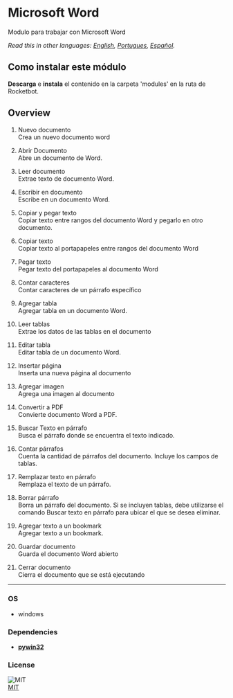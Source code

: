 # Microsoft Word
  
Modulo para trabajar con Microsoft Word  

*Read this in other languages: [English](README.md), [Portugues](README.pr.md), [Español](README.es.md).*

## Como instalar este módulo
  
__Descarga__ e __instala__ el contenido en la carpeta 'modules' en la ruta de Rocketbot.  



## Overview


1. Nuevo documento  
Crea un nuevo documento word

2. Abrir Documento  
Abre un documento de Word.

3. Leer documento  
Extrae texto de documento Word.

4. Escribir en documento  
Escribe en un documento Word.

5. Copiar y pegar texto  
Copiar texto entre rangos del documento Word y pegarlo en otro documento.

6. Copiar texto  
Copiar texto al portapapeles entre rangos del documento Word

7. Pegar texto  
Pegar texto del portapapeles al documento Word

8. Contar caracteres  
Contar caracteres de un párrafo específico

9. Agregar tabla  
Agregar tabla en un documento Word.

10. Leer tablas  
Extrae los datos de las tablas en el documento

11. Editar tabla  
Editar tabla de un documento Word.

12. Insertar página  
Inserta una nueva página al documento

13. Agregar imagen  
Agrega una imagen al documento

14. Convertir a PDF  
Convierte documento Word a PDF.

15. Buscar Texto en párrafo  
Busca el párrafo donde se encuentra el texto indicado.

16. Contar párrafos  
Cuenta la cantidad de párrafos del documento. Incluye los campos de tablas.

17. Remplazar texto en párrafo  
Remplaza el texto de un párrafo.

18. Borrar párrafo  
Borra un párrafo del documento. Si se incluyen tablas, debe utilizarse el comando Buscar texto en párrafo para ubicar el que se desea eliminar.

19. Agregar texto a un bookmark  
Agregar texto a un bookmark.

20. Guardar documento  
Guarda el documento Word abierto

21. Cerrar documento  
Cierra el documento que se está ejecutando  




----
### OS

- windows

### Dependencies
- [**pywin32**](https://pypi.org/project/pywin32/)
### License
  
![MIT](https://camo.githubusercontent.com/107590fac8cbd65071396bb4d04040f76cde5bde/687474703a2f2f696d672e736869656c64732e696f2f3a6c6963656e73652d6d69742d626c75652e7376673f7374796c653d666c61742d737175617265)  
[MIT](http://opensource.org/licenses/mit-license.ph)